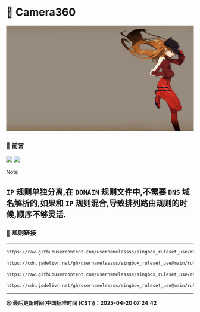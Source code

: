 
# 🧸 Camera360
![](https://raw.githubusercontent.com/usernamelessss/picture-bed/main/images/202504042256831.jpg)
### 📣 前言
![](https://shields.io/badge/-移除重复规则-ff69b4) ![](https://shields.io/badge/-IP&nbsp;规则单独存放不与&nbsp;DOMAIN&nbsp;等混合-green)
> [!NOTE]
**`IP` 规则单独分离,在 `DOMAIN` 规则文件中,不需要 `DNS` 域名解析的,如果和 `IP` 规则混合,导致排列路由规则的时候,顺序不够灵活.**
---

###  🔗 规则链接
---

```url
https://raw.githubusercontent.com/usernamelessss/singbox_ruleset_use/refs/heads/main/rule/Camera360/Camera360_No_IP.json
```

```url
https://cdn.jsdelivr.net/gh/usernamelessss/singbox_ruleset_use@main/rule/Camera360/Camera360_No_IP.json
```

```url
https://raw.githubusercontent.com/usernamelessss/singbox_ruleset_use/refs/heads/main/rule/Camera360/Camera360_No_IP.srs
```

```url
https://cdn.jsdelivr.net/gh/usernamelessss/singbox_ruleset_use@main/rule/Camera360/Camera360_No_IP.srs
```

---
**⏲️ 最后更新时间(中国标准时间 (CST))：2025-04-20 07:24:42**